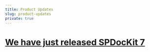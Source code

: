 ```yaml
---
title: Product Updates
slug: product-updates
private: true
---
```


# [We have just released SPDocKit 7](just-released-spdockit7.md)